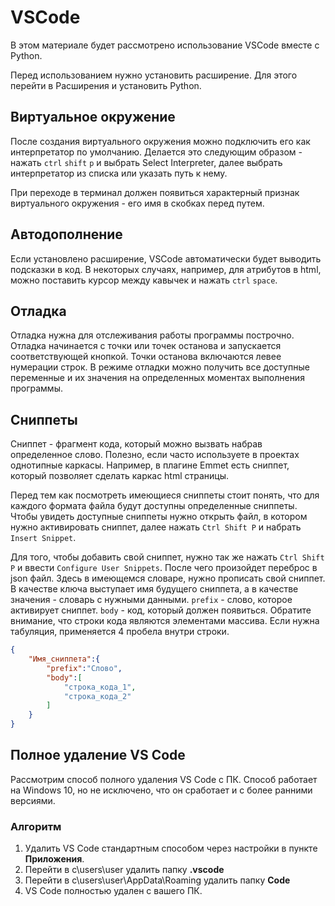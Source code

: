 
# VSCode

В этом материале будет рассмотрено использование VSCode вместе с Python.

Перед использованием нужно установить расширение. Для этого перейти в Расширения и установить Python.

## Виртуальное окружение

После создания виртуального окружения можно подключить его как интерпретатор по умолчанию. Делается это следующим образом - нажать `ctrl` `shift` `p` и выбрать Select Interpreter, далее выбрать интерпретатор из списка или указать путь к нему.

При переходе в терминал должен появиться характерный признак виртуального окружения - его имя в скобках перед путем.

## Автодополнение

Если установлено расширение, VSCode автоматически будет выводить подсказки в код. В некоторых случаях, например, для атрибутов в html, можно поставить курсор между кавычек и нажать `ctrl` `space`.

## Отладка

Отладка нужна для отслеживания работы программы построчно. Отладка начинается с точки или точек останова и запускается соответствующей кнопкой. Точки останова включаются левее нумерации строк. В режиме отладки можно получить все доступные переменные и их значения на определенных моментах выполнения программы.

## Сниппеты

Сниппет - фрагмент кода, который можно вызвать набрав определенное слово. Полезно, если часто используете в проектах однотипные каркасы. Например, в плагине Emmet есть сниппет, который позволяет сделать каркас html страницы.

Перед тем как посмотреть имеющиеся сниппеты стоит понять, что для каждого формата файла будут доступны определенные сниппеты. Чтобы увидеть доступные сниппеты нужно открыть файл, в котором нужно активировать сниппет, далее нажать `Ctrl Shift P` и набрать `Insert Snippet`.

Для того, чтобы добавить свой сниппет, нужно так же нажать `Ctrl Shift P` и ввести `Configure User Snippets`. После чего произойдет переброс в json файл. Здесь в имеющемся словаре, нужно прописать свой сниппет. В качестве ключа выступает имя будущего сниппета, а в качестве значения - словарь с нужными данными. `prefix` - слово, которое активирует сниппет. `body` - код, который должен появиться. Обратите внимание, что строки кода являются элементами массива. Если нужна табуляция, применяется 4 пробела внутри строки.

```json
{
	"Имя_сниппета":{
		"prefix":"Слово",
		"body":[
			"строка_кода_1",
			"строка_кода_2"
		]
	}
}
```

## Полное удаление VS Code

Рассмотрим способ полного удаления VS Code с ПК. Способ работает на Windows 10, но не исключено, что он сработает и с более ранними версиями.

### Алгоритм

1. Удалить VS Code стандартным способом через настройки в пункте **Приложения**.
2. Перейти в c\users\user удалить папку **.vscode** 
3. Перейти в c\users\user\AppData\Roaming удалить папку **Code**
4. VS Code полностью удален с вашего ПК.
